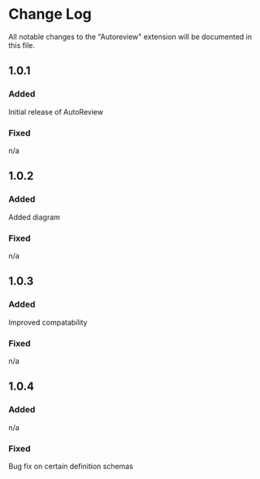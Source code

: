 # Change Log

All notable changes to the "Autoreview" extension will be documented in this file.

## 1.0.1 
### Added
Initial release of AutoReview 

### Fixed
n/a

## 1.0.2

### Added
Added diagram

### Fixed
n/a

## 1.0.3

### Added
Improved compatability

### Fixed
n/a

## 1.0.4

### Added
n/a

### Fixed
Bug fix on certain definition schemas